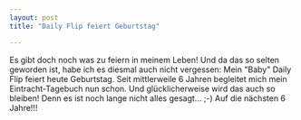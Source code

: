 ```yaml
---
layout: post
title: "Daily Flip feiert Geburtstag"

---
```


Es gibt doch noch was zu feiern in meinem Leben! Und da das so selten geworden ist, habe ich es diesmal auch nicht vergessen: Mein "Baby" Daily Flip feiert heute Geburtstag. Seit mittlerweile 6 Jahren begleitet mich mein Eintracht-Tagebuch nun schon. Und glücklicherweise wird das auch so bleiben! Denn es ist noch lange nicht alles gesagt... ;-) Auf die nächsten 6 Jahre!!!


